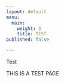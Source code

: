 ```yaml
---
layout: default
menu:
  main:
    weight: 3
    title: TEST
published: false

---
```

Test

THIS IS A TEST PAGE